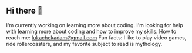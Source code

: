 ## Hi there 👋

<!--
**Adam-Lukachek/Adam-Lukachek** is a ✨ _special_ ✨ repository because its `README.md` (this file) appears on your GitHub profile.

Here are some ideas to get you started:

- 🔭 I’m currently working on ...
- 🌱 I’m currently learning ...
- 👯 I’m looking to collaborate on ...
- 🤔 I’m looking for help with ...
- 💬 Ask me about ...
- 📫 How to reach me: ...
- 😄 Pronouns: ...
- ⚡ Fun fact: ...
-->
I'm currently working on learning more about coding.
I'm looking for help with learning more about coding and how to improve my skills.
How to reach me: lukachekadam@gmail.com
Fun facts: I like to play video games, ride rollercoasters, and my favorite subject to read is mythology.
